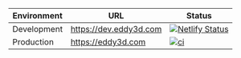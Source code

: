 | Environment            | URL                             |  Status         | 
|------------------------|---------------------------------|----------------| 
| Development  | https://dev.eddy3d.com  | [![Netlify Status](https://api.netlify.com/api/v1/badges/0e0fbd28-6ac9-440f-8914-e120971f1f14/deploy-status)](https://app.netlify.com/projects/dev-eddy3d/deploys) | 
| Production   | https://eddy3d.com   |  [![ci](https://github.com/Eddy3D-Dev/Eddy3D-Website/actions/workflows/deploy.yml/badge.svg)](https://github.com/Eddy3D-Dev/Eddy3D-Website/actions/workflows/deploy.yml)        | 

